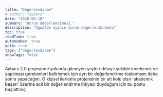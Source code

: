 ```yaml
---
title: "Değerlendirme"
# author: "aybars"
date: "2028-08-18"
summary: "Durum değerlendimesi."
description: "Ağustos ayının durum değerlendirmesi"
toc: true
readTime: true
autonumber: true
math: true
tags: ["değerlendirme"]
showTags: false
---
```

Aybars 2.0 projesinde yolunda gitmeyen şeyleri detaylı şekilde incelemek ve yapılması gerekenleri belirlemek için ayrı bir değerlendirme toplantısını daha sonra yapacağım. O kişisel ilerleme projensinin bir alt kolu olan 'akademik başarı' üzerine acil bir değerlendirme ihtiyacı duyduğum için bu postu başlattımç
